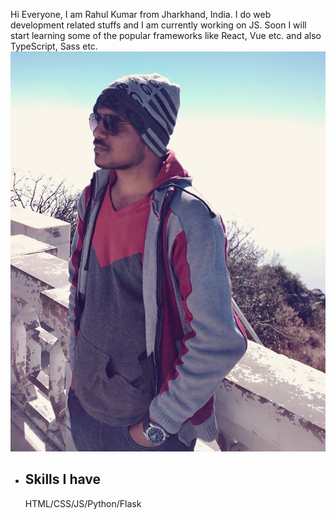 Hi Everyone, I am Rahul Kumar from Jharkhand, India. I do web development related stuffs and I am currently working on JS. Soon I will start learning some of the popular frameworks like React, Vue etc. and also TypeScript, Sass etc.
<img src="https://github.com/Rahulbaran/Rahulbaran/blob/main/My%20Profile.jpg">
<ul>
<li><h2>Skills I have </h2></li>
HTML/CSS/JS/Python/Flask
</ul>
